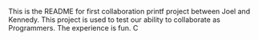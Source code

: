 This is the README for first collaboration printf project between Joel and Kennedy. This project is used to test our ability to collaborate as Programmers. The experience is fun. C

